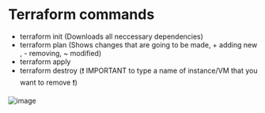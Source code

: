 # Terraform commands
- terraform init (Downloads all neccessary dependencies)
- terraform plan (Shows changes that are going to be made, + adding new , - removing, ~ modified)
- terraform apply 
- terraform destroy (:exclamation: IMPORTANT to type a name of instance/VM that you want to remove :exclamation:)
  
![image](https://github.com/VeseliOpss/Novorender-DevOps/assets/93226171/41207d35-a39f-4e81-b4f6-9d85ce67bb3f)

